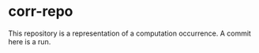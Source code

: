 # corr-repo
This repository is a representation of a computation occurrence. A commit here is a run.

